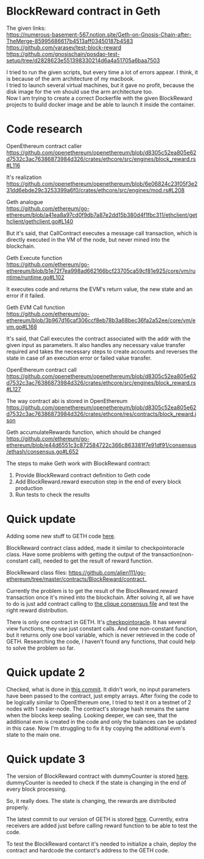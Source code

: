 # BlockReward contract in Geth

The given links:\
https://numerous-basement-567.notion.site/Geth-on-Gnosis-Chain-after-TheMerge-85995686617b4513aff03450187b4583 \
https://github.com/varasev/test-block-reward \
https://github.com/gnosischain/posdao-test-setup/tree/d2828623e551398330214d6a4a51705a6baa7503

I tried to run the given scripts, but every time a lot of errors appear. I think, it is because of the arm architecture of my macbook.\
I tried to launch several virtual machines, but it gave no profit, because the disk image for the vm should use the arm architecture too.\
Now I am trying to create a correct Dockerfile with the given BlockReward projects to build docker image and be able to launch it inside the container.

# Code research

OpenEthereum contract caller\
https://github.com/openethereum/openethereum/blob/d8305c52ea805e62d7532c3ac76386873984d326/crates/ethcore/src/engines/block_reward.rs#L116

It's realization\
https://github.com/openethereum/openethereum/blob/6e06824c23f05f3e231dd6ebde29c3253399a6f0/crates/ethcore/src/engines/mod.rs#L208

Geth analogue\
https://github.com/ethereum/go-ethereum/blob/a41ea8a97cd0f9db7a87e2dd15b380d4f1fbc311/ethclient/gethclient/gethclient.go#L140

But it's said, that CallContract executes a message call transaction, which is directly executed in the VM of the node, but never mined into the blockchain.

Geth Execute function\
https://github.com/ethereum/go-ethereum/blob/b1e72f7ea998ad662166bcf23705ca59cf81e925/core/vm/runtime/runtime.go#L102

It executes code and returns the EVM's return value, the new state and an error if it failed.

Geth EVM Call function\
https://github.com/ethereum/go-ethereum/blob/3b967d16caf306ccf8eb78b3a68bec36fa2a52ee/core/vm/evm.go#L168

It's said, that Call executes the contract associated with the addr with the given input as parameters. It also handles any necessary value transfer required and takes the necessary steps to create accounts and reverses the state in case of an execution error or failed value transfer.

OpenEthereum contract call\
https://github.com/openethereum/openethereum/blob/d8305c52ea805e62d7532c3ac76386873984d326/crates/ethcore/src/engines/block_reward.rs#L127

The way contract abi is stored in OpenEthereum\
https://github.com/openethereum/openethereum/blob/d8305c52ea805e62d7532c3ac76386873984d326/crates/ethcore/res/contracts/block_reward.json

Geth accumulateRewards function, which should be changed\
https://github.com/ethereum/go-ethereum/blob/e44d6551c3c872584722c366c863381f7e91df91/consensus/ethash/consensus.go#L652

The steps to make Geth work with BlockReward contract:
1. Provide BlockReward contract definition to Geth code
2. Add BlockReward.reward execution step in the end of every block production
3. Run tests to check the results


# Quick update
Adding some new stuff to GETH code [here](https://github.com/alien111/go-ethereum).

BlockReward contract class added, made it similar to checkpointoracle class. Have some problems with getting the output of the transaction(non-constant call), needed to get the result of reward function.

BlockReward class files: https://github.com/alien111/go-ethereum/tree/master/contracts/BlockReward/contract_

Currently the problem is to get the result of the BlockReward.reward transaction once it's mined into the blockchain. After solving it, all we have to do is just add contract calling to [the clique consensus file](https://github.com/alien111/go-ethereum/blob/master/consensus/clique/clique.go) and test the right reward distribution.

There is only one contract in GETH. It's [checkpointoracle](https://github.com/alien111/go-ethereum/tree/master/contracts/checkpointoracle). It has several view functions, they use just constant calls. And one non-constant function, but it returns only one bool variable, which is never retrieved in the code of GETH. Researching the code, I haven't found any functions, that could help to solve the problem so far. 

# Quick update 2 

Checked, what is done in [this commit](https://github.com/poanetwork/quorum/commit/0e922bd8412b2c2019624c82a2b129f5f580d8c2).
It didn't work, no input parameters have been passed to the contract, just empty arrays. After fixing the code to be logically similar to OpenEthereum one, I tried to test it on a testnet of 2 nodes with 1 sealer-node. The contract's storage hash remains the same when the blocks keep sealing. Looking deeper, we can see, that the additional evm is created in the code and only the balances can be updated in this case. Now I'm struggling to fix it by copying the additional evm's state to the main one.

# Quick update 3

The version of BlockReward contract with dummyCounter is stored [here](https://github.com/xdaichain/intern-beacon-chain/blob/main/smart_contracts/BlockReward.sol). dummyCounter is needed to check if the state is changing in the end of every block processing.

So, it really does. The state is changing, the rewards are distributed properly.

The latest commit to our version of GETH is stored [here](https://github.com/alien111/go-ethereum/commit/f8731114a2f9c1bfed4dc367b1221af71d31bf0c). Currently, extra receivers are added just before calling reward function to be able to test the code.

To test the BlockReward contarct it's needed to initialize a chain, deploy the contract and hardcode the contarct's address to the GETH code.
